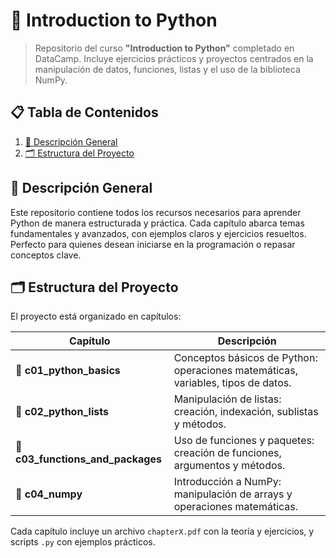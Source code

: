 # 🐍 **Introduction to Python** 

> Repositorio del curso **"Introduction to Python"** completado en DataCamp. Incluye ejercicios prácticos y proyectos centrados en la manipulación de datos, funciones, listas y el uso de la biblioteca NumPy.

## 📋 **Tabla de Contenidos**

1. [📖 Descripción General](#-descripción-general)
2. [🗂 Estructura del Proyecto](#-estructura-del-proyecto)

## 📖 **Descripción General**

Este repositorio contiene todos los recursos necesarios para aprender Python de manera estructurada y práctica. Cada capítulo abarca temas fundamentales y avanzados, con ejemplos claros y ejercicios resueltos. Perfecto para quienes desean iniciarse en la programación o repasar conceptos clave.

## 🗂 **Estructura del Proyecto**

El proyecto está organizado en capítulos:

| Capítulo | Descripción |
| --- | --- |
| 📁 **c01_python_basics** | Conceptos básicos de Python: operaciones matemáticas, variables, tipos de datos. |
| 📁 **c02_python_lists** | Manipulación de listas: creación, indexación, sublistas y métodos. |
| 📁 **c03_functions_and_packages** | Uso de funciones y paquetes: creación de funciones, argumentos y métodos. |
| 📁 **c04_numpy** | Introducción a NumPy: manipulación de arrays y operaciones matemáticas. |

Cada capítulo incluye un archivo `chapterX.pdf` con la teoría y ejercicios, y scripts `.py` con ejemplos prácticos.

